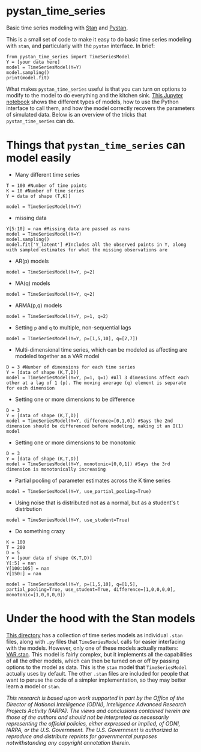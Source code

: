 # pystan_time_series
Basic time series modeling with [Stan](http://mc-stan.org/) and [Pystan](https://pystan.readthedocs.io/).

This is a small set of code to make it easy to do basic time series modeling with `stan`, and particularly with the `pystan` interface. In brief:

```
from pystan_time_series import TimeSeriesModel
Y = [your data here]
model = TimeSeriesModel(Y=Y)
model.sampling()
print(model.fit)
```

What makes `pystan_time_series` useful is that you can turn on options to modify to the model to do everything and the kitchen sink. [This Jupyter notebook](https://github.com/jeffalstott/pystan_time_series/blob/master/Examples_and_Tests.ipynb) shows the different types of models, how to use the Python interface to call them, and how the model correctly recovers the parameters of simulated data. Below is an overview of the tricks that `pystan_time_series` can do.



Things that `pystan_time_series` can model easily
====
- Many different time series
```
T = 100 #Number of time points
K = 10 #Number of time series
Y = data of shape (T,K)]

model = TimeSeriesModel(Y=Y) 
```

- missing data
```
Y[5:10] = nan #Missing data are passed as nans
model = TimeSeriesModel(Y=Y)
model.sampling()
model.fit['Y_latent'] #Includes all the observed points in Y, along with sampled estimates for what the missing observations are
```

- AR(p) models
```
model = TimeSeriesModel(Y=Y, p=2)
```


- MA(q) models
```
model = TimeSeriesModel(Y=Y, q=2)
```

- ARMA(p,q) models
```
model = TimeSeriesModel(Y=Y, p=1, q=2)
```

- Setting `p` and `q` to multiple, non-sequential lags
```
model = TimeSeriesModel(Y=Y, p=[1,5,10], q=[2,7])
```

- Multi-dimensional time series, which can be modeled as affecting are modeled together as a VAR model
```
D = 3 #Number of dimensions for each time series
Y = [data of shape (K,T,D)]
model = TimeSeriesModel(Y=Y, p=1, q=1) #All 3 dimensions affect each other at a lag of 1 (p). The moving average (q) element is separate for each dimension
```

- Setting one or more dimensions to be difference
```
D = 3
Y = [data of shape (K,T,D)]
model = TimeSeriesModel(Y=Y, difference=[0,1,0]) #Says the 2nd dimension should be differenced before modeling, making it an I(1) model
```

- Setting one or more dimensions to be monotonic
```
D = 3
Y = [data of shape (K,T,D)]
model = TimeSeriesModel(Y=Y, monotonic=[0,0,1]) #Says the 3rd dimension is monotonically increasing
```

- Partial pooling of parameter estimates across the K time series
```
model = TimeSeriesModel(Y=Y, use_partial_pooling=True)
```

- Using noise that is distributed not as a normal, but as a student's t distrbution
```
model = TimeSeriesModel(Y=Y, use_student=True)
```

- Do something crazy
```
K = 100
T = 200
D = 5
Y = [your data of shape (K,T,D)]
Y[:5] = nan
Y[100:105] = nan
Y[150:] = nan

model = TimeSeriesModel(Y=Y, p=[1,5,10], q=[1,5], partial_pooling=True, use_student=True, difference=[1,0,0,0,0], monotonic=[1,0,0,0,0])
```

Under the hood with the Stan models
====
[This directory](https://github.com/jeffalstott/pystan_time_series/tree/master/stan_models) has a collection of time series models as individual `.stan` files, along with `.py` files that `TimeSeriesModel` calls for easier interfacing with the models. However, only one of these models actually matters: [VAR.stan](https://github.com/jeffalstott/pystan_time_series/blob/master/stan_models/VAR.stan). This model is fairly complex, but it implements all the capabilities of all the other models, which can then be turned on or off by passing options to the model as data. This is the `stan` model that `TimeSeriesModel` actually uses by default. The other `.stan` files are included for people that want to peruse the code of a simpler implementation, so they may better learn a model or `stan`.

_This research is based upon work supported in part by the Office of the Director of National Intelligence (ODNI), Intelligence Advanced Research Projects Activity (IARPA). The views and conclusions contained herein are those of the authors and should not be interpreted as necessarily representing the official policies, either expressed or implied, of ODNI, IARPA, or the U.S. Government. The U.S. Government is authorized to reproduce and distribute reprints for governmental purposes notwithstanding any copyright annotation therein._
